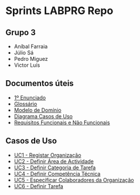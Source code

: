 # Sprints LABPRG Repo

## Grupo 3

- Aníbal Farraia
- Júlio Sá
- Pedro Miguez
- Victor Luís

## Documentos úteis

- [1º Enunciado](Análise/Enunciado.md)
- [Glossário](Análise/Glossario.md)
- [Modelo de Domínio](Análise/Modelo_Domínio.png)
- [Diagrama Casos de Uso](Análise/UseCaseDiagram.png)
- [Requisitos Funcionais e Não Funcionais](Análise/Requisitos_Funcionais&FURPS+.md)

## Casos de Uso

- [UC1 - Registar Organização](Análise/UC1_Registar_Organização/UC1.md)
- [UC2 - Definir Área de Actividade](Análise/enunciadoProjecto.pdf)
- [UC3 - Definir Categoria de Tarefa](Análise/UC3_Definir_Categoria_de_Tarefa/UC3.md)
- [UC4 - Definir Competência Técnica](Análise/UC4_Definir_Competência_Técnica/UC4.md)
- [UC5 - Especificar Colaboradores da Organização](Análise/UC5_Especificar_Colaboradores_da_Organização/UC5.md)
- [UC6 - Definir Tarefa](Análise/UC6_Definir_Tarefa/UC6.md)
